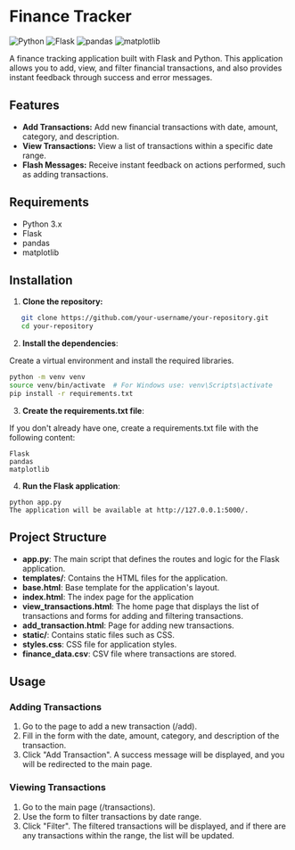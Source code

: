 # Finance Tracker
![Python](https://img.shields.io/badge/Python-3.x-blue.svg)
![Flask](https://img.shields.io/badge/Framework-Flask-red.svg)
![pandas](https://img.shields.io/badge/Data-pandas-lightgrey.svg)
![matplotlib](https://img.shields.io/badge/Visualization-matplotlib-yellow.svg)

A finance tracking application built with Flask and Python. This application allows you to add, view, and filter financial transactions, and also provides instant feedback through success and error messages.

## Features

- **Add Transactions:** Add new financial transactions with date, amount, category, and description.
- **View Transactions:** View a list of transactions within a specific date range.
- **Flash Messages:** Receive instant feedback on actions performed, such as adding transactions.

## Requirements

- Python 3.x
- Flask
- pandas
- matplotlib

## Installation

1. **Clone the repository:**

```bash
   git clone https://github.com/your-username/your-repository.git
   cd your-repository
```
2. **Install the dependencies**:

Create a virtual environment and install the required libraries.

```bash
python -m venv venv
source venv/bin/activate  # For Windows use: venv\Scripts\activate
pip install -r requirements.txt
```

3. **Create the requirements.txt file**:

If you don't already have one, create a requirements.txt file with the following content:
```commandline
Flask
pandas
matplotlib
```

4. **Run the Flask application**:
```commandline
python app.py
The application will be available at http://127.0.0.1:5000/.
```

## Project Structure
- **app.py**: The main script that defines the routes and logic for the Flask application.
- **templates/**: Contains the HTML files for the application.
- **base.html**: Base template for the application's layout.
- **index.html**: The index page for the application
- **view_transactions.html**: The home page that displays the list of transactions and forms for adding and filtering transactions.
- **add_transaction.html**: Page for adding new transactions.
- **static/**: Contains static files such as CSS.
- **styles.css**: CSS file for application styles.
- **finance_data.csv**: CSV file where transactions are stored.

## Usage
### Adding Transactions
1. Go to the page to add a new transaction (/add).
2. Fill in the form with the date, amount, category, and description of the transaction.
3. Click "Add Transaction". A success message will be displayed, and you will be redirected to the main page.

### Viewing Transactions
1. Go to the main page (/transactions).
2. Use the form to filter transactions by date range.
3. Click "Filter". The filtered transactions will be displayed, and if there are any transactions within the range, the list will be updated.
